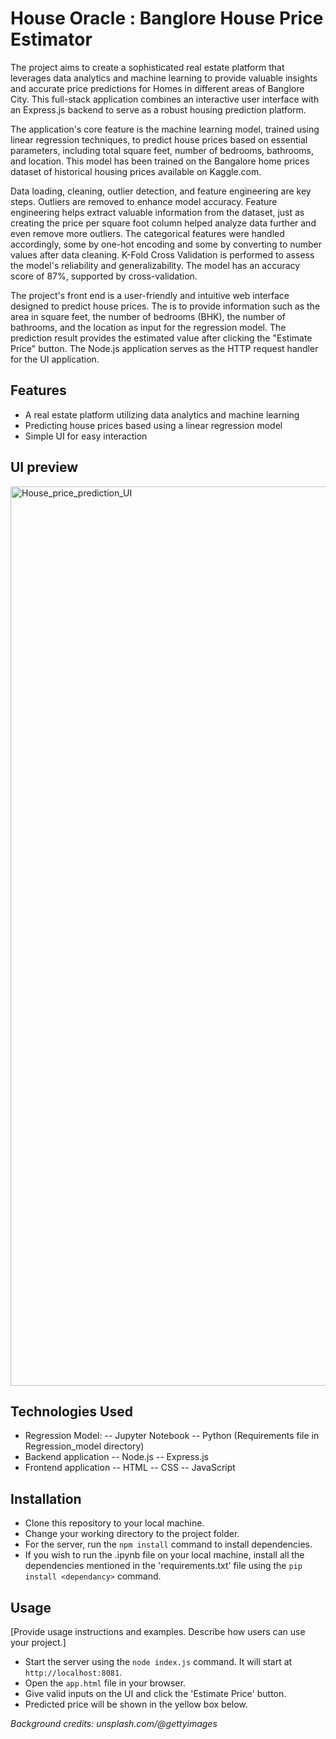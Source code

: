 # House Oracle : Banglore House Price Estimator

The project aims to create a sophisticated real estate platform that leverages data analytics and machine learning to provide valuable insights and accurate price predictions for Homes in different areas of Banglore City. This full-stack application combines an interactive user interface with an Express.js backend to serve as a robust housing prediction platform.

The application's core feature is the machine learning model, trained using linear regression techniques, to predict house prices based on essential parameters, including total square feet, number of bedrooms, bathrooms, and location. This model has been trained on the Bangalore home prices dataset of historical housing prices available on Kaggle.com.

Data loading, cleaning, outlier detection, and feature engineering are key steps. Outliers are removed to enhance model accuracy. Feature engineering helps extract valuable information from the dataset, just as creating the price per square foot column helped analyze data further and even remove more outliers. The categorical features were handled accordingly, some by one-hot encoding and some by converting to number values after data cleaning. K-Fold Cross Validation is performed to assess the model's reliability and generalizability. The model has an accuracy score of 87%, supported by cross-validation.

The project's front end is a user-friendly and intuitive web interface designed to predict house prices. The is to provide information such as the area in square feet, the number of bedrooms (BHK), the number of bathrooms, and the location as input for the regression model. The prediction result provides the estimated value after clicking the "Estimate Price" button. The Node.js application serves as the HTTP request handler for the UI application.

## Features
- A real estate platform utilizing data analytics and machine learning
- Predicting house prices based using a linear regression model
- Simple UI for easy interaction

## UI preview

<img width="1439" alt="House_price_prediction_UI" src="https://github.com/s-mehakkk/House-price-prediction/assets/75841992/8b997ef4-0d1f-4dc4-be6e-e4df1e2d205c">


## Technologies Used
- Regression Model:
  -- Jupyter Notebook
  -- Python
  (Requirements file in Regression_model directory)
- Backend application
  -- Node.js
  -- Express.js
- Frontend application
  -- HTML
  -- CSS
  -- JavaScript

## Installation
- Clone this repository to your local machine.
- Change your working directory to the project folder.
- For the server, run the `npm install` command to install dependencies.
- If you wish to run the .ipynb file on your local machine, install all the dependencies mentioned in the 'requirements.txt' file using the `pip install <dependancy>` command.

## Usage
[Provide usage instructions and examples. Describe how users can use your project.]
- Start the server using the `node index.js` command. It will start at `http://localhost:8081`.
- Open the `app.html` file in your browser.
- Give valid inputs on the UI and click the 'Estimate Price' button.
- Predicted price will be shown in the yellow box below.

*Background credits: unsplash.com/@gettyimages*
